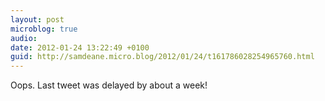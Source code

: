 ```yaml
---
layout: post
microblog: true
audio: 
date: 2012-01-24 13:22:49 +0100
guid: http://samdeane.micro.blog/2012/01/24/t161786028254965760.html
---
```

Oops. Last tweet was delayed by about a week!
